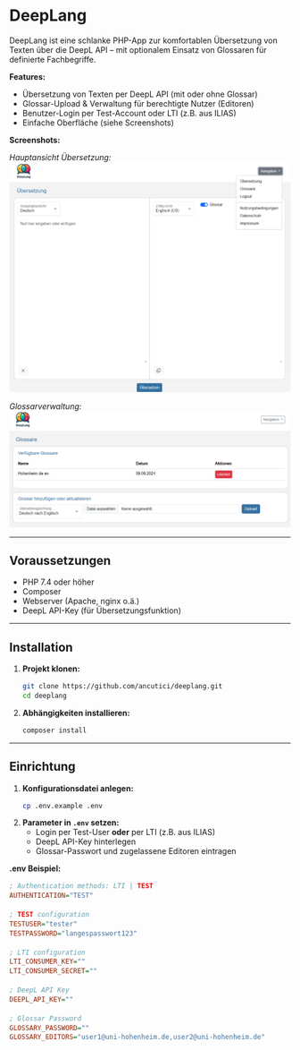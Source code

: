 # DeepLang

DeepLang ist eine schlanke PHP-App zur komfortablen Übersetzung von Texten über die DeepL API – mit optionalem Einsatz von Glossaren für definierte Fachbegriffe.

**Features:**
- Übersetzung von Texten per DeepL API (mit oder ohne Glossar)
- Glossar-Upload & Verwaltung für berechtigte Nutzer (Editoren)
- Benutzer-Login per Test-Account oder LTI (z.B. aus ILIAS)
- Einfache Oberfläche (siehe Screenshots)

**Screenshots:**

_Hauptansicht Übersetzung:_  
![Screenshot: Übersetzungsansicht](img/sceen01.png)

_Glossarverwaltung:_  
![Screenshot: Glossar-Übersicht](img/sceen02.png)  

---

## Voraussetzungen

- PHP 7.4 oder höher
- Composer
- Webserver (Apache, nginx o.ä.)
- DeepL API-Key (für Übersetzungsfunktion)

---

## Installation

1. **Projekt klonen:**
    ```bash
    git clone https://github.com/ancutici/deeplang.git
    cd deeplang
    ```

2. **Abhängigkeiten installieren:**
    ```bash
    composer install
    ```

---

## Einrichtung

1. **Konfigurationsdatei anlegen:**
    ```bash
    cp .env.example .env
    ```
2. **Parameter in `.env` setzen:**  
   - Login per Test-User **oder** per LTI (z.B. aus ILIAS)
   - DeepL API-Key hinterlegen
   - Glossar-Passwort und zugelassene Editoren eintragen

**.env Beispiel:**
```ini
; Authentication methods: LTI | TEST
AUTHENTICATION="TEST"

; TEST configuration
TESTUSER="tester"
TESTPASSWORD="langespasswort123"

; LTI configuration
LTI_CONSUMER_KEY=""
LTI_CONSUMER_SECRET=""

; DeepL API Key
DEEPL_API_KEY=""

; Glossar Password
GLOSSARY_PASSWORD=""
GLOSSARY_EDITORS="user1@uni-hohenheim.de,user2@uni-hohenheim.de"
